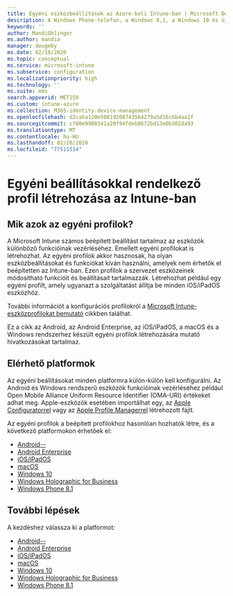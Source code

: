 ```yaml
---
title: Egyéni eszközbeállítások az Azure-beli Intune-ban | Microsoft Docs
description: A Windows Phone-telefon, a Windows 8,1, a Windows 10 és újabb, az Android, az Android Enterprise, a macOS és az iOS/iPadOS eszközök egyéni beállításainak használatára szolgáló profil hozzáadása vagy létrehozása Microsoft Intune
keywords: ''
author: MandiOhlinger
ms.author: mandia
manager: dougeby
ms.date: 02/18/2020
ms.topic: conceptual
ms.service: microsoft-intune
ms.subservice: configuration
ms.localizationpriority: high
ms.technology: ''
ms.suite: ems
search.appverid: MET150
ms.custom: intune-azure
ms.collection: M365-identity-device-management
ms.openlocfilehash: d2ca5a120e50819208743564279a5d16c6b4aa2f
ms.sourcegitcommit: c780e9988341a20f94fdeb8672bd13e0b302da93
ms.translationtype: MT
ms.contentlocale: hu-HU
ms.lasthandoff: 02/20/2020
ms.locfileid: "77511514"
---
```

# <a name="create-a-profile-with-custom-settings-in-intune"></a>Egyéni beállításokkal rendelkező profil létrehozása az Intune-ban

## <a name="what-are-custom-profiles"></a>Mik azok az egyéni profilok?

A Microsoft Intune számos beépített beállítást tartalmaz az eszközök különböző funkcióinak vezérléséhez. Emellett egyéni profilokat is létrehozhat. Az egyéni profilok akkor hasznosak, ha olyan eszközbeállításokat és funkciókat kíván használni, amelyek nem érhetők el beépítetten az Intune-ban. Ezen profilok a szervezet eszközeinek módosítható funkcióit és beállításait tartalmazzák. Létrehozhat például egy egyéni profilt, amely ugyanazt a szolgáltatást állítja be minden iOS/iPadOS eszközhöz.

További információt a konfigurációs profilokról a [Microsoft Intune-eszközprofilokat bemutató](device-profiles.md) cikkben találhat. 

Ez a cikk az Android, az Android Enterprise, az iOS/iPadOS, a macOS és a Windows rendszerhez készült egyéni profilok létrehozására mutató hivatkozásokat tartalmaz.

## <a name="available-platforms"></a>Elérhető platformok

Az egyéni beállításokat minden platformra külön-külön kell konfigurálni. Az Android és Windows rendszerű eszközök funkcióinak vezérléséhez például Open Mobile Alliance Uniform Resource Identifier (OMA-URI) értékeket adhat meg. Apple-eszközök esetében importálhat egy, az [Apple Configuratorrel](https://itunes.apple.com/us/app/apple-configurator-2/id1037126344?mt=12) vagy az [Apple Profile Managerrel](https://support.apple.com/profile-manager) létrehozott fájlt.

Az egyéni profilok a beépített profilokhoz hasonlóan hozhatók létre, és a következő platformokon érhetőek el:

- [Android--](../custom-settings-android.md)
- [Android Enterprise](../custom-settings-android-for-work.md)
- [iOS/iPadOS](custom-settings-ios.md)
- [macOS](custom-settings-macos.md)
- [Windows 10](custom-settings-windows-10.md)
- [Windows Holographic for Business](custom-settings-windows-holographic.md)
- [Windows Phone 8.1](custom-settings-windows-phone-8-1.md)

## <a name="next-steps"></a>További lépések

A kezdéshez válassza ki a platformot:

- [Android--](../custom-settings-android.md)
- [Android Enterprise](../custom-settings-android-for-work.md)
- [iOS/iPadOS](custom-settings-ios.md)
- [macOS](custom-settings-macos.md)
- [Windows 10](custom-settings-windows-10.md)
- [Windows Holographic for Business](custom-settings-windows-holographic.md)
- [Windows Phone 8.1](custom-settings-windows-phone-8-1.md)
